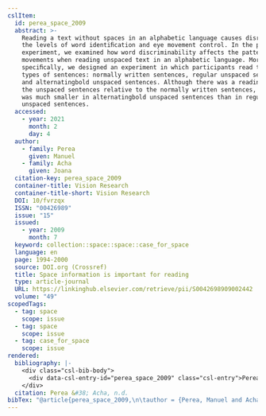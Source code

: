 ```yaml
---
cslItem:
  id: perea_space_2009
  abstract: >-
    Reading a text without spaces in an alphabetic language causes disruption at
    the levels of word identiﬁcation and eye movement control. In the present
    experiment, we examined how word discriminability affects the pattern of eye
    movements when reading unspaced text in an alphabetic language. More
    speciﬁcally, we designed an experiment in which participants read three
    types of sentences: normally written sentences, regular unspaced sentences,
    and alternatingbold unspaced sentences. Although there was a reading cost in
    the unspaced sentences relative to the normally written sentences, this cost
    was much smaller in alternatingbold unspaced sentences than in regular
    unspaced sentences.
  accessed:
    - year: 2021
      month: 2
      day: 4
  author:
    - family: Perea
      given: Manuel
    - family: Acha
      given: Joana
  citation-key: perea_space_2009
  container-title: Vision Research
  container-title-short: Vision Research
  DOI: 10/fvrzqx
  ISSN: "00426989"
  issue: "15"
  issued:
    - year: 2009
      month: 7
  keyword: collection::space::space::case_for_space
  language: en
  page: 1994-2000
  source: DOI.org (Crossref)
  title: Space information is important for reading
  type: article-journal
  URL: https://linkinghub.elsevier.com/retrieve/pii/S0042698909002442
  volume: "49"
scopedTags:
  - tag: space
    scope: issue
  - tag: space
    scope: issue
  - tag: case_for_space
    scope: issue
rendered:
  bibliography: |-
    <div class="csl-bib-body">
      <div data-csl-entry-id="perea_space_2009" class="csl-entry">Perea, M., &#38; Acha, J. n.d.. Space information is important for reading. <i>Vision Research</i>, <i>49</i>(15), 1994–2000. https://doi.org/10/fvrzqx</div>
    </div>
  citation: Perea &#38; Acha, n.d.
bibTex: "@article{perea_space_2009,\n\tauthor = {Perea, Manuel and Acha, Joana},\n\tjournal = {Vision Research},\n\tnumber = {15},\n\tpages = {1994--2000},\n\ttitle = {Space information is important for reading},\n\thowpublished = {https://linkinghub.elsevier.com/retrieve/pii/S0042698909002442},\n\tvolume = {49},\n}\n\n"
---
```

